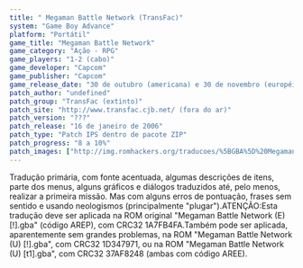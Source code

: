 ```yaml
---
title: " Megaman Battle Network (TransFac)"
system: "Game Boy Advance"
platform: "Portátil"
game_title: "Megaman Battle Network"
game_category: "Ação - RPG"
game_players: "1-2 (cabo)"
game_developer: "Capcom"
game_publisher: "Capcom"
game_release_date: "30 de outubro (americana) e 30 de novembro (européia) de 2001"
patch_author: "undefined"
patch_group: "TransFac (extinto)"
patch_site: "http://www.transfac.cjb.net/ (fora do ar)"
patch_version: "???"
patch_release: "16 de janeiro de 2006"
patch_type: "Patch IPS dentro de pacote ZIP"
patch_progress: "8 a 10%"
patch_images: ["http://img.romhackers.org/traducoes/%5BGBA%5D%20Megaman%20Battle%20Network%20-%20TransFac%20-%201.png","http://img.romhackers.org/traducoes/%5BGBA%5D%20Megaman%20Battle%20Network%20-%20TransFac%20-%202.png","http://img.romhackers.org/traducoes/%5BGBA%5D%20Megaman%20Battle%20Network%20-%20TransFac%20-%203.png"]
---
```

Tradução primária, com fonte acentuada, algumas descrições de itens, parte dos menus, alguns gráficos e diálogos traduzidos até, pelo menos, realizar a primeira missão. Mas com alguns erros de pontuação, frases sem sentido e usando neologismos (principalmente "plugar").ATENÇÃO:Esta tradução deve ser aplicada na ROM original "Megaman Battle Network (E) [!].gba" (código AREP), com CRC32 1A7FB4FA.Também pode ser aplicada, aparentemente sem grandes problemas, na ROM "Megaman Battle Network (U) [!].gba", com CRC32 1D347971, ou na ROM "Megaman Battle Network (U) [t1].gba", com CRC32 37AF8248 (ambas com código AREE).